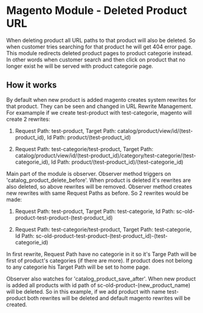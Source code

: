 # Magento Module - Deleted Product URL

When deleting product all URL paths to that product will also be deleted. So when customer tries searching for that product he will get 404 error page. This module redirects deleted product pages to product categorie instead. In other words when customer search and then click on product that no longer exist he will be served with product categorie page.

## How it works

By default when new product is added magento creates system rewrites for that product. They can be seen and changed in URL Rewrite Management. For examample if we create test-product with test-categorie, magento will create 2 rewrites:

1. 	Request Path: test-product, 
	Target Path: catalog/product/view/id/(test-product_id), 
	Id Path: product/(test-product_id)

2. 	Request Path: test-categorie/test-product, 
	Target Path: catalog/product/view/id/(test-product_id)/category/test-categorie/(test-categorie_id), 
	Id Path: product/(test-product_id)/(test-categorie_id)

Main part of the module is observer. Observer method triggers on 'catalog_product_delete_before'. When product is deleted it's rewrites are also deleted, so above rewrites will be removed. Observer method creates new rewrites with same Request Paths as before. So 2 rewrites would be made:

1. 	Request Path: test-product, 
	Target Path: test-categorie, 
	Id Path: sc-old-product-test-product-(test-product_id)

2. 	Request Path: test-categorie/test-product, 
	Target Path: test-categorie, 
	Id Path: sc-old-product-test-product-(test-product_id)-(test-categorie_id)

In first rewrite, Request Path have no categorie in it so it's Targe Path will be first of product's categories (if there are more).
If product does not belong to any categorie his Target Path will be set to home page.

Observer also watches for 'catalog_product_save_after'. When new product is added all products with id path of sc-old-product-(new_product_name) will be deleted. So in this example, if we add product with name test-product both rewrites will be deleted and default magento rewrites will be created.